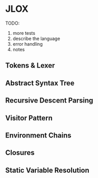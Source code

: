 # JLOX

TODO:

1. more tests
2. describe the language
3. error handling
4. notes

## Tokens & Lexer

## Abstract Syntax Tree

## Recursive Descent Parsing

## Visitor Pattern

## Environment Chains

## Closures

## Static Variable Resolution
